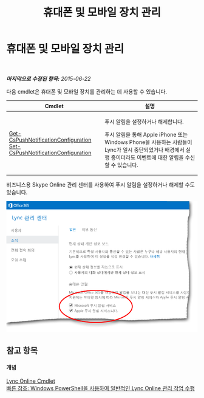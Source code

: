 ﻿---
title: 휴대폰 및 모바일 장치 관리
TOCTitle: 휴대폰 및 모바일 장치 관리
ms:assetid: 914636cc-d420-4305-a0e5-5e82db1c8c4c
ms:mtpsurl: https://technet.microsoft.com/ko-kr/library/Dn362807(v=OCS.15)
ms:contentKeyID: 56270269
ms.date: 08/24/2015
mtps_version: v=OCS.15
ms.translationtype: HT
---

# 휴대폰 및 모바일 장치 관리

 

_**마지막으로 수정된 항목:** 2015-06-22_

다음 cmdlet은 휴대폰 및 모바일 장치를 관리하는 데 사용할 수 있습니다.


<table>
<colgroup>
<col style="width: 50%" />
<col style="width: 50%" />
</colgroup>
<thead>
<tr class="header">
<th>Cmdlet</th>
<th>설명</th>
</tr>
</thead>
<tbody>
<tr class="odd">
<td><p><a href="get-cspushnotificationconfiguration.md">Get-CsPushNotificationConfiguration</a><br />
<a href="set-cspushnotificationconfiguration.md">Set-CsPushNotificationConfiguration</a></p></td>
<td><p>푸시 알림을 설정하거나 해제합니다.</p>
<p>푸시 알림을 통해 Apple iPhone 또는 Windows Phone을 사용하는 사람들이 Lync가 일시 중단되었거나 배경에서 실행 중이더라도 이벤트에 대한 알림을 수신할 수 있습니다.</p></td>
</tr>
</tbody>
</table>


비즈니스용 Skype Online 관리 센터를 사용하여 푸시 알림을 설정하거나 해제할 수도 있습니다.

![LyncOnlinePowerShell\_Push\_Notifications](images/Dn362807.0a6ec1f5-1999-427f-880b-0587c98d7670(OCS.15).png "LyncOnlinePowerShell_Push_Notifications")

## 참고 항목

#### 개념

[Lync Online Cmdlet](the-skype-for-business-online-cmdlets.md)  
[빠른 참조: Windows PowerShell을 사용하여 일반적인 Lync Online 관리 작업 수행](quick-reference-using-windows-powershell-to-do-common-skype-for-business-online-management-tasks.md)

